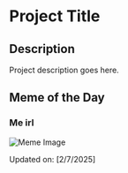# Project Title

## Description

Project description goes here.

## Meme of the Day

### Me irl
![Meme Image](https://i.redd.it/yi1iytg427he1.png)

Updated on: [2/7/2025]